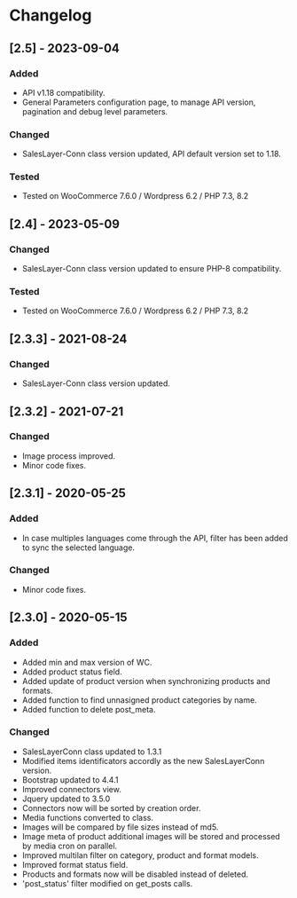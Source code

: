 # Changelog

## [2.5] - 2023-09-04

### Added

- API v1.18 compatibility.
- General Parameters configuration page, to manage API version, pagination and debug level parameters.

### Changed

- SalesLayer-Conn class version updated, API default version set to 1.18.

### Tested

- Tested on WooCommerce 7.6.0 / Wordpress 6.2 / PHP 7.3, 8.2 

## [2.4] - 2023-05-09

### Changed

- SalesLayer-Conn class version updated to ensure PHP-8 compatibility.

### Tested

- Tested on WooCommerce 7.6.0 / Wordpress 6.2 / PHP 7.3, 8.2 

## [2.3.3] - 2021-08-24

### Changed

- SalesLayer-Conn class version updated.

## [2.3.2] - 2021-07-21

### Changed

- Image process improved.
- Minor code fixes.

## [2.3.1] - 2020-05-25

### Added

- In case multiples languages come through the API, filter has been added to sync the selected language.

### Changed

- Minor code fixes.

## [2.3.0] - 2020-05-15

### Added

- Added min and max version of WC.
- Added product status field.
- Added update of product version when synchronizing products and formats.
- Added function to find unnasigned product categories by name.
- Added function to delete post_meta.

### Changed

- SalesLayerConn class updated to 1.3.1
- Modified items identificators accordly as the new SalesLayerConn version.
- Bootstrap updated to 4.4.1
- Improved connectors view.
- Jquery updated to 3.5.0
- Connectors now will be sorted by creation order.
- Media functions converted to class.
- Images will be compared by file sizes instead of md5.
- Image meta of product additional images will be stored and processed by media cron on parallel.
- Improved multilan filter on category, product and format models.
- Improved format status field.
- Products and formats now will be disabled instead of deleted.
- 'post_status' filter modified on get_posts calls.



